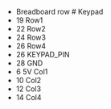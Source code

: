 - Breadboard row #    Keypad
- 19                  Row1
- 22                  Row2
- 24                  Row3
- 26                  Row4
- 26                  KEYPAD_PIN
- 28                  GND
- 6                   5V Col1
- 10                  Col2
- 12                  Col3
- 14                  Col4
